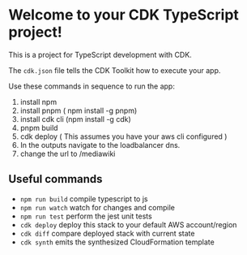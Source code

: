 # Welcome to your CDK TypeScript project!

This is a project for TypeScript development with CDK.

The `cdk.json` file tells the CDK Toolkit how to execute your app.

Use these commands in sequence to run the app:

1. install npm
2. install pnpm ( npm install -g pnpm)
3. install cdk cli (npm install -g cdk)
4. pnpm build
5. cdk deploy ( This assumes you have your aws cli configured )
6. In the outputs navigate to the loadbalancer dns.
7. change the url to <dns>/mediawiki

## Useful commands

 * `npm run build`   compile typescript to js
 * `npm run watch`   watch for changes and compile
 * `npm run test`    perform the jest unit tests
 * `cdk deploy`      deploy this stack to your default AWS account/region
 * `cdk diff`        compare deployed stack with current state
 * `cdk synth`       emits the synthesized CloudFormation template
